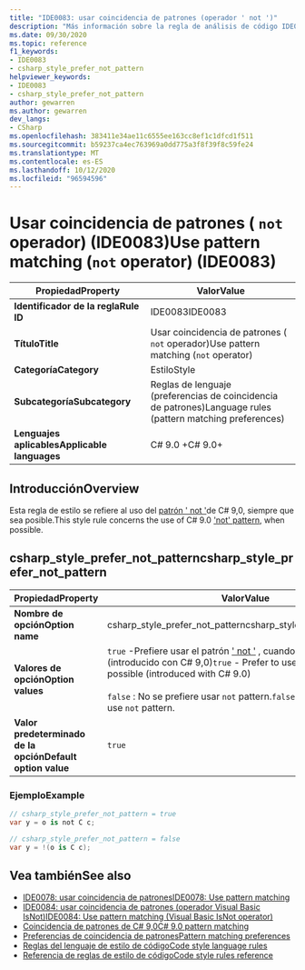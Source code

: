```yaml
---
title: "IDE0083: usar coincidencia de patrones (operador ' not ')"
description: "Más información sobre la regla de análisis de código IDE0083: usar coincidencia de patrones (operador ' not ')"
ms.date: 09/30/2020
ms.topic: reference
f1_keywords:
- IDE0083
- csharp_style_prefer_not_pattern
helpviewer_keywords:
- IDE0083
- csharp_style_prefer_not_pattern
author: gewarren
ms.author: gewarren
dev_langs:
- CSharp
ms.openlocfilehash: 383411e34ae11c6555ee163cc8ef1c1dfcd1f511
ms.sourcegitcommit: b59237ca4ec763969a0dd775a3f8f39f8c59fe24
ms.translationtype: MT
ms.contentlocale: es-ES
ms.lasthandoff: 10/12/2020
ms.locfileid: "96594596"
---
```

# <a name="use-pattern-matching-not-operator-ide0083"></a><span data-ttu-id="f1651-103">Usar coincidencia de patrones ( `not` operador) (IDE0083)</span><span class="sxs-lookup"><span data-stu-id="f1651-103">Use pattern matching (`not` operator) (IDE0083)</span></span>

|<span data-ttu-id="f1651-104">Propiedad</span><span class="sxs-lookup"><span data-stu-id="f1651-104">Property</span></span>|<span data-ttu-id="f1651-105">Valor</span><span class="sxs-lookup"><span data-stu-id="f1651-105">Value</span></span>|
|-|-|
| <span data-ttu-id="f1651-106">**Identificador de la regla**</span><span class="sxs-lookup"><span data-stu-id="f1651-106">**Rule ID**</span></span> | <span data-ttu-id="f1651-107">IDE0083</span><span class="sxs-lookup"><span data-stu-id="f1651-107">IDE0083</span></span> |
| <span data-ttu-id="f1651-108">**Título**</span><span class="sxs-lookup"><span data-stu-id="f1651-108">**Title**</span></span> | <span data-ttu-id="f1651-109">Usar coincidencia de patrones ( `not` operador)</span><span class="sxs-lookup"><span data-stu-id="f1651-109">Use pattern matching (`not` operator)</span></span> |
| <span data-ttu-id="f1651-110">**Categoría**</span><span class="sxs-lookup"><span data-stu-id="f1651-110">**Category**</span></span> | <span data-ttu-id="f1651-111">Estilo</span><span class="sxs-lookup"><span data-stu-id="f1651-111">Style</span></span> |
| <span data-ttu-id="f1651-112">**Subcategoría**</span><span class="sxs-lookup"><span data-stu-id="f1651-112">**Subcategory**</span></span> | <span data-ttu-id="f1651-113">Reglas de lenguaje (preferencias de coincidencia de patrones)</span><span class="sxs-lookup"><span data-stu-id="f1651-113">Language rules (pattern matching preferences)</span></span> |
| <span data-ttu-id="f1651-114">**Lenguajes aplicables**</span><span class="sxs-lookup"><span data-stu-id="f1651-114">**Applicable languages**</span></span> | <span data-ttu-id="f1651-115">C# 9.0 +</span><span class="sxs-lookup"><span data-stu-id="f1651-115">C# 9.0+</span></span> |

## <a name="overview"></a><span data-ttu-id="f1651-116">Introducción</span><span class="sxs-lookup"><span data-stu-id="f1651-116">Overview</span></span>

<span data-ttu-id="f1651-117">Esta regla de estilo se refiere al uso del [patrón ' not '](../../../csharp/whats-new/csharp-9.md#pattern-matching-enhancements)de C# 9,0, siempre que sea posible.</span><span class="sxs-lookup"><span data-stu-id="f1651-117">This style rule concerns the use of C# 9.0 ['not' pattern](../../../csharp/whats-new/csharp-9.md#pattern-matching-enhancements), when possible.</span></span>

## <a name="csharp_style_prefer_not_pattern"></a><span data-ttu-id="f1651-118">csharp_style_prefer_not_pattern</span><span class="sxs-lookup"><span data-stu-id="f1651-118">csharp_style_prefer_not_pattern</span></span>

|<span data-ttu-id="f1651-119">Propiedad</span><span class="sxs-lookup"><span data-stu-id="f1651-119">Property</span></span>|<span data-ttu-id="f1651-120">Valor</span><span class="sxs-lookup"><span data-stu-id="f1651-120">Value</span></span>|
|-|-|
| <span data-ttu-id="f1651-121">**Nombre de opción**</span><span class="sxs-lookup"><span data-stu-id="f1651-121">**Option name**</span></span> | <span data-ttu-id="f1651-122">csharp_style_prefer_not_pattern</span><span class="sxs-lookup"><span data-stu-id="f1651-122">csharp_style_prefer_not_pattern</span></span> |
| <span data-ttu-id="f1651-123">**Valores de opción**</span><span class="sxs-lookup"><span data-stu-id="f1651-123">**Option values**</span></span> | <span data-ttu-id="f1651-124">`true` -Prefiere usar el patrón [' not '](../../../csharp/whats-new/csharp-9.md#pattern-matching-enhancements) , cuando sea posible (introducido con C# 9,0)</span><span class="sxs-lookup"><span data-stu-id="f1651-124">`true` - Prefer to use ['not'](../../../csharp/whats-new/csharp-9.md#pattern-matching-enhancements) pattern, when possible (introduced with C# 9.0)</span></span><br /><br /><span data-ttu-id="f1651-125">`false` : No se prefiere usar `not` pattern.</span><span class="sxs-lookup"><span data-stu-id="f1651-125">`false` - Do not prefer to use `not` pattern.</span></span> |
| <span data-ttu-id="f1651-126">**Valor predeterminado de la opción**</span><span class="sxs-lookup"><span data-stu-id="f1651-126">**Default option value**</span></span> | `true` |

### <a name="example"></a><span data-ttu-id="f1651-127">Ejemplo</span><span class="sxs-lookup"><span data-stu-id="f1651-127">Example</span></span>

```csharp
// csharp_style_prefer_not_pattern = true
var y = o is not C c;

// csharp_style_prefer_not_pattern = false
var y = !(o is C c);
```

## <a name="see-also"></a><span data-ttu-id="f1651-128">Vea también</span><span class="sxs-lookup"><span data-stu-id="f1651-128">See also</span></span>

- [<span data-ttu-id="f1651-129">IDE0078: usar coincidencia de patrones</span><span class="sxs-lookup"><span data-stu-id="f1651-129">IDE0078: Use pattern matching</span></span>](ide0078.md)
- [<span data-ttu-id="f1651-130">IDE0084: usar coincidencia de patrones (operador Visual Basic IsNot)</span><span class="sxs-lookup"><span data-stu-id="f1651-130">IDE0084: Use pattern matching (Visual Basic IsNot operator)</span></span>](ide0084.md)
- [<span data-ttu-id="f1651-131">Coincidencia de patrones de C# 9,0</span><span class="sxs-lookup"><span data-stu-id="f1651-131">C# 9.0 pattern matching</span></span>](../../../csharp/whats-new/csharp-9.md#pattern-matching-enhancements)
- [<span data-ttu-id="f1651-132">Preferencias de coincidencia de patrones</span><span class="sxs-lookup"><span data-stu-id="f1651-132">Pattern matching preferences</span></span>](pattern-matching-preferences.md)
- [<span data-ttu-id="f1651-133">Reglas del lenguaje de estilo de código</span><span class="sxs-lookup"><span data-stu-id="f1651-133">Code style language rules</span></span>](language-rules.md)
- [<span data-ttu-id="f1651-134">Referencia de reglas de estilo de código</span><span class="sxs-lookup"><span data-stu-id="f1651-134">Code style rules reference</span></span>](index.md)
